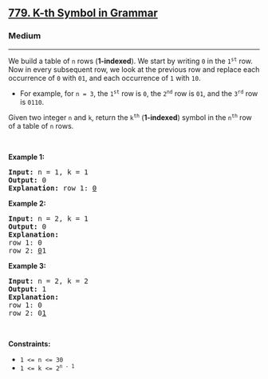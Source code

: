 <h2><a href="https://leetcode.com/problems/k-th-symbol-in-grammar">779. K-th Symbol in Grammar</a></h2><h3>Medium</h3><hr><p>We build a table of <code>n</code> rows (<strong>1-indexed</strong>). We start by writing <code>0</code> in the <code>1<sup>st</sup></code> row. Now in every subsequent row, we look at the previous row and replace each occurrence of <code>0</code> with <code>01</code>, and each occurrence of <code>1</code> with <code>10</code>.</p>

<ul>
	<li>For example, for <code>n = 3</code>, the <code>1<sup>st</sup></code> row is <code>0</code>, the <code>2<sup>nd</sup></code> row is <code>01</code>, and the <code>3<sup>rd</sup></code> row is <code>0110</code>.</li>
</ul>

<p>Given two integer <code>n</code> and <code>k</code>, return the <code>k<sup>th</sup></code> (<strong>1-indexed</strong>) symbol in the <code>n<sup>th</sup></code> row of a table of <code>n</code> rows.</p>

<p>&nbsp;</p>
<p><strong class="example">Example 1:</strong></p>

<pre>
<strong>Input:</strong> n = 1, k = 1
<strong>Output:</strong> 0
<strong>Explanation:</strong> row 1: <u>0</u>
</pre>

<p><strong class="example">Example 2:</strong></p>

<pre>
<strong>Input:</strong> n = 2, k = 1
<strong>Output:</strong> 0
<strong>Explanation:</strong> 
row 1: 0
row 2: <u>0</u>1
</pre>

<p><strong class="example">Example 3:</strong></p>

<pre>
<strong>Input:</strong> n = 2, k = 2
<strong>Output:</strong> 1
<strong>Explanation:</strong> 
row 1: 0
row 2: 0<u>1</u>
</pre>

<p>&nbsp;</p>
<p><strong>Constraints:</strong></p>

<ul>
	<li><code>1 &lt;= n &lt;= 30</code></li>
	<li><code>1 &lt;= k &lt;= 2<sup>n - 1</sup></code></li>
</ul>
